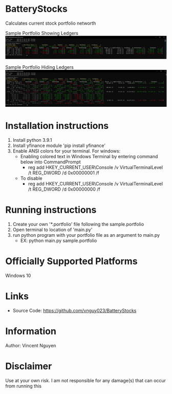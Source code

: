 # BatteryStocks

Calculates current stock portfolio networth

Sample Portfolio Showing Ledgers
![alt text](https://github.com/vnguy023/BatteryStocks/blob/main/images/samplePortfolio-HideLedger.jpg)

Sample Portfolio Hiding Ledgers
![alt text](https://github.com/vnguy023/BatteryStocks/blob/main/images/samplePortfolio-ShowLedger.jpg)

# Installation instructions

1) Install python 3.9.1
2) Install yfinance module 'pip install yfinance'
3) Enable ANSI colors for your terminal. For windows:
   - Enabling colored text in Windows Terminal by entering command below into CommandPrompt
     - reg add HKEY_CURRENT_USER\Console /v VirtualTerminalLevel /t REG_DWORD /d 0x00000001 /f
   - To disable
     - reg add HKEY_CURRENT_USER\Console /v VirtualTerminalLevel /t REG_DWORD /d 0x00000000 /f

# Running instructions

1) Create your own '*.portfolio' file following the sample.portfolio
2) Open terminal to location of 'main.py'
3) run python program with your portfolio file as an argument to main.py
   - EX: python main.py sample.portfolio

# Officially Supported Platforms

Windows 10

# Links

- Source Code: https://github.com/vnguy023/BatteryStocks

# Information
    
Author: Vincent Nguyen

# Disclaimer

Use at your own risk. I am not responsible for any damage(s) that can occur from running this
